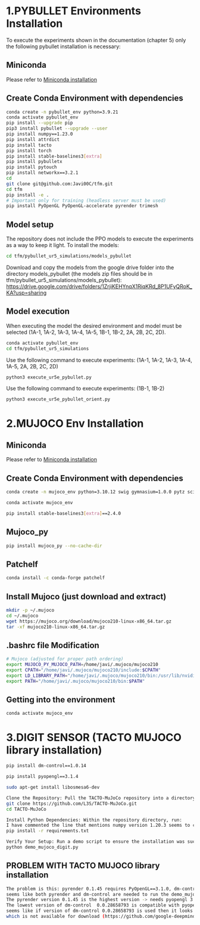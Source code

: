 # 1.PYBULLET Environments Installation
To execute the experiments shown in the documentation (chapter 5) only the following pybullet installation is necessary:

## Miniconda

Please refer to [Miniconda installation](https://docs.anaconda.com/miniconda/ "Miniconda official site")

## Create Conda Environment with dependencies
```bash
conda create -n pybullet_env python=3.9.21
conda activate pybullet_env
pip install --upgrade pip
pip3 install pybullet --upgrade --user
pip install numpy==1.23.0
pip install attrdict
pip install tacto
pip install torch
pip install stable-baselines3[extra]
pip install pybulletx
pip install pytouch
pip install networkx==3.2.1
cd 
git clone git@github.com:Javi00C/tfm.git
cd tfm
pip install -e .
# Important only for training (headless server must be used)
pip install PyOpenGL PyOpenGL-accelerate pyrender trimesh
```
## Model setup
The repository does not include the PPO models to execute the experiments as a way to keep it light. To install the models:
```bash
cd tfm/pybullet_ur5_simulations/models_pybullet
```
Download and copy the models from the google drive folder into the directory models_pybullet (the models zip files should be in tfm/pybullet_ur5_simulations/models_pybullet):
https://drive.google.com/drive/folders/1ZrjiKEHYnqX1RiqKRd_8P1UFyQRoK_KA?usp=sharing

## Model execution
When executing the model the desired environment and model must be selected (1A-1, 1A-2, 1A-3, 1A-4, 1A-5, 1B-1, 1B-2, 2A, 2B, 2C, 2D).
```bash
conda activate pybullet_env
cd tfm/pybullet_ur5_simulations
```
Use the following command to execute experiments: (1A-1, 1A-2, 1A-3, 1A-4, 1A-5, 2A, 2B, 2C, 2D)
```bash
python3 execute_ur5e_pybullet.py
```
Use the following command to execute experiments: (1B-1, 1B-2)
```bash
python3 execute_ur5e_pybullet_orient.py
```
# 2.MUJOCO Env Installation

## Miniconda

Please refer to [Miniconda installation](https://docs.anaconda.com/miniconda/ "Miniconda official site")

## Create Conda Environment with dependencies
```bash
conda create -n mujoco_env python=3.10.12 swig gymnasium=1.0.0 pytz scipy sympy gymnasium[mujoco]

conda activate mujoco_env

pip install stable-baselines3[extra]==2.4.0
```
## Mujoco_py
```bash
pip install mujoco_py --no-cache-dir
```
## Patchelf
```bash
conda install -c conda-forge patchelf
```
## Install Mujoco (just download and extract)
```bash
mkdir -p ~/.mujoco
cd ~/.mujoco
wget https://mujoco.org/download/mujoco210-linux-x86_64.tar.gz
tar -xf mujoco210-linux-x86_64.tar.gz
```
## .bashrc file Modification
```bash
# Mujoco (adjusted for proper path ordering)
export MUJOCO_PY_MUJOCO_PATH=/home/javi/.mujoco/mujoco210
export CPATH="/home/javi/.mujoco/mujoco210/include:$CPATH"
export LD_LIBRARY_PATH="/home/javi/.mujoco/mujoco210/bin:/usr/lib/nvidia:$LD_LIBRARY_PATH"
export PATH="/home/javi/.mujoco/mujoco210/bin:$PATH"
```

## Getting into the environment
```bash
conda activate mujoco_env
```

# 3.DIGIT SENSOR (TACTO MUJOCO library installation)

```bash
pip install dm-control==1.0.14

pip install pyopengl==3.1.4

sudo apt-get install libosmesa6-dev

Clone the Repository: Pull the TACTO-MuJoCo repository into a directory of your choice:
git clone https://github.com/L3S/TACTO-MuJoCo.git
cd TACTO-MuJoCo

Install Python Dependencies: Within the repository directory, run:
I have commented the line that mentions numpy version 1.20.3 seems to create an error
pip install -r requirements.txt

Verify Your Setup: Run a demo script to ensure the installation was successful:
python demo_mujoco_digit.py
```
## PROBLEM WITH TACTO MUJOCO library installation

```bash
The problem is this: pyrender 0.1.45 requires PyOpenGL==3.1.0, dm-control 1.0.14 requires pyopengl>=3.1.4
seems like both pyrender and dm-control are needed to run the demo_mujoco_digit.py
The pyrender version 0.1.45 is the highest version -> needs pyopengl 3.1.0
The lowest version of dm-control  0.0.28658793 is compatible with pyopengl 3.1.0 or at least lower than 3.1.4
seems like if version of dm-control 0.0.28658793 is used then it looks for document names of a lower version of mujoco (2.0.0)
which is not available for download (https://github.com/google-deepmind/mujoco/releases)
```
